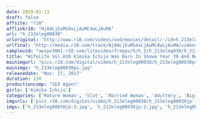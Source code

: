 ```yaml
---
date: 2019-01-13
draft: false
affsite: "r18"
afflinkr18: "NjA4LjEuMS4xLjAuMC4wLjAuMA"
url: "h_213eleg00030"
urloriginal: "http://www.r18.com/videos/vod/movies/detail/-/id=h_213eleg00030"
urlfinal: "http://media.r18.com/track/NjA4LjEuMS4xLjAuMC4wLjAuMA/videos/vod/movies/detail/-/id=h_213eleg00030"
samplevid: "awspv3001.r18.com/litevideo/freepv/h/h_2/h_213eleg030/h_213eleg030_dmb_w.mp4"
title: "WifeLife Vol.030 Kimika Ichijo Was Born In Showa Year 39 And Now She's Going Cum Crazy She Was 53 Years Old At The Time of Filming Her Three Body Sizes Are 90/60/82 82"
mainimgurl: "pics.r18.com/digital/video/h_213eleg00030/h_213eleg00030ps.jpg"
mainimgs: "h_213eleg00030ps.jpg"
releasedate: "Nov. 17, 2017"
duration: 130
productioncomp: "SEX Agent"
girls: ['Kimika Ichijo']
categories: ['Mature Woman', 'Slut', 'Married Woman', 'Adultery', 'Big Tits', 'Variety', 'Ass Lover', 'Featured Actress', 'Threesome / Foursome', 'Hi-Def']
imgurls: ['pics.r18.com/digital/video/h_213eleg00030/h_213eleg00030jp-1.jpg', 'pics.r18.com/digital/video/h_213eleg00030/h_213eleg00030jp-2.jpg', 'pics.r18.com/digital/video/h_213eleg00030/h_213eleg00030jp-3.jpg', 'pics.r18.com/digital/video/h_213eleg00030/h_213eleg00030jp-4.jpg', 'pics.r18.com/digital/video/h_213eleg00030/h_213eleg00030jp-5.jpg', 'pics.r18.com/digital/video/h_213eleg00030/h_213eleg00030jp-6.jpg', 'pics.r18.com/digital/video/h_213eleg00030/h_213eleg00030jp-7.jpg', 'pics.r18.com/digital/video/h_213eleg00030/h_213eleg00030jp-8.jpg', 'pics.r18.com/digital/video/h_213eleg00030/h_213eleg00030jp-9.jpg', 'pics.r18.com/digital/video/h_213eleg00030/h_213eleg00030jp-10.jpg', 'pics.r18.com/digital/video/h_213eleg00030/h_213eleg00030jp-11.jpg', 'pics.r18.com/digital/video/h_213eleg00030/h_213eleg00030jp-12.jpg', 'pics.r18.com/digital/video/h_213eleg00030/h_213eleg00030jp-13.jpg', 'pics.r18.com/digital/video/h_213eleg00030/h_213eleg00030jp-14.jpg', 'pics.r18.com/digital/video/h_213eleg00030/h_213eleg00030jp-15.jpg', 'pics.r18.com/digital/video/h_213eleg00030/h_213eleg00030jp-16.jpg', 'pics.r18.com/digital/video/h_213eleg00030/h_213eleg00030jp-17.jpg', 'pics.r18.com/digital/video/h_213eleg00030/h_213eleg00030jp-18.jpg', 'pics.r18.com/digital/video/h_213eleg00030/h_213eleg00030jp-19.jpg', 'pics.r18.com/digital/video/h_213eleg00030/h_213eleg00030jp-20.jpg']
imgs: ['h_213eleg00030jp-1.jpg', 'h_213eleg00030jp-2.jpg', 'h_213eleg00030jp-3.jpg', 'h_213eleg00030jp-4.jpg', 'h_213eleg00030jp-5.jpg', 'h_213eleg00030jp-6.jpg', 'h_213eleg00030jp-7.jpg', 'h_213eleg00030jp-8.jpg', 'h_213eleg00030jp-9.jpg', 'h_213eleg00030jp-10.jpg', 'h_213eleg00030jp-11.jpg', 'h_213eleg00030jp-12.jpg', 'h_213eleg00030jp-13.jpg', 'h_213eleg00030jp-14.jpg', 'h_213eleg00030jp-15.jpg', 'h_213eleg00030jp-16.jpg', 'h_213eleg00030jp-17.jpg', 'h_213eleg00030jp-18.jpg', 'h_213eleg00030jp-19.jpg', 'h_213eleg00030jp-20.jpg']
---
```

